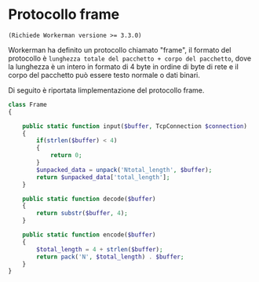 # Protocollo frame
``` (Richiede Workerman versione >= 3.3.0) ```

Workerman ha definito un protocollo chiamato "frame", il formato del protocollo è ```lunghezza totale del pacchetto + corpo del pacchetto```, dove la lunghezza è un intero in formato di 4 byte in ordine di byte di rete e il corpo del pacchetto può essere testo normale o dati binari.

Di seguito è riportata limplementazione del protocollo frame.
```php
class Frame
{

    public static function input($buffer, TcpConnection $connection)
    {
        if(strlen($buffer) < 4)
        {
            return 0;
        }
        $unpacked_data = unpack('Ntotal_length', $buffer);
        return $unpacked_data['total_length'];
    }

    public static function decode($buffer)
    {
        return substr($buffer, 4);
    }

    public static function encode($buffer)
    {
        $total_length = 4 + strlen($buffer);
        return pack('N', $total_length) . $buffer;
    }
}
```
